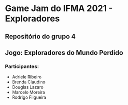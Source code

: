 # Game Jam do IFMA 2021 - Exploradores
## Repositório do grupo 4
## Jogo: Exploradores do Mundo Perdido

### Participantes:
- Adriele Ribeiro
- Brenda Claudino
- Douglas Lazaro
- Marcelo Moreira
- Rodrigo Filgueira
